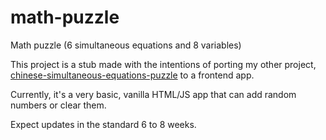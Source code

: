 # math-puzzle
Math puzzle (6 simultaneous equations and 8 variables)

This project is a stub made with the intentions of porting my other project, [chinese-simultaneous-equations-puzzle](https://github.com/dkaksl/chinese-simultaneous-equations-puzzle) to a frontend app.

Currently, it's a very basic, vanilla HTML/JS app that can add random numbers or clear them.

Expect updates in the standard 6 to 8 weeks.
